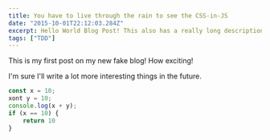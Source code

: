 ```yaml
---
title: You have to live through the rain to see the CSS-in-JS
date: "2015-10-01T22:12:03.284Z"
excerpt: Hello World Blog Post! This also has a really long description because I want to be able to test my css abilities. If you've read it this far, too bad!
tags: ["TDD"]
---
```


This is my first post on my new fake blog! How exciting!

I'm sure I'll write a lot more interesting things in the future.

```Javascript
const x = 10;
xont y = 10;
console.log(x + y);
if (x == 10) {
    return 10
}
```
